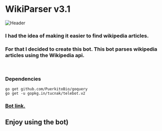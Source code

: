 # WikiParser v3.1
![Header](https://github.com/NKTKLN/WikiParser/blob/main/attachments/wikipedia-logo.png?raw=true)


<h3>I had the idea of making it easier to find wikipedia articles.</h3>
<h3>For that I decided to create this bot. This bot parses wikipedia articles using the Wikipedia api.</h3><br>
<h3>Dependencies</h3>
<code>go get github.com/PuerkitoBio/goquery</code><br>
<code>go get -u gopkg.in/tucnak/telebot.v2</code><br>

<h3><a href="https://t.me/NKTKLN_Wiki_bot">Bot link.</a></h3>
<h2>Enjoy using the bot)</h3>
